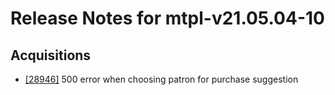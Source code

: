 
# Release Notes for mtpl-v21.05.04-10

## Acquisitions

- [[28946]](http://bugs.koha-community.org/bugzilla3/show_bug.cgi?id=28946) 500 error when choosing patron for purchase suggestion


